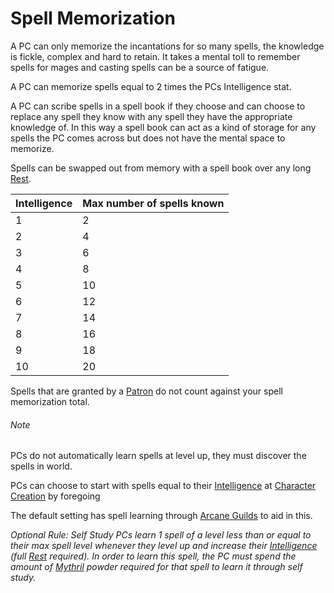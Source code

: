 # Spell Memorization

A PC can only memorize the incantations for so many spells, the knowledge is fickle, complex and hard to retain. It takes a mental toll to remember spells for mages and casting spells can be a source of fatigue.

A PC can memorize spells equal to 2 times the PCs Intelligence stat.

A PC can scribe spells in a spell book if they choose and can choose to replace any spell they know with any spell they have the appropriate knowledge of. In this way a spell book can act as a kind of storage for any spells the PC comes across but does not have the mental space to memorize.

Spells can be swapped out from memory with a spell book over any long [Rest](../Game%20Procedures/Resting.md).

| Intelligence | Max number of spells known |
| ------------ | -------------------------- |
| 1            | 2                          |
| 2            | 4                          |
| 3            | 6                          |
| 4            | 8                          |
| 5            | 10                         |
| 6            | 12                         |
| 7            | 14                         |
| 8            | 16                         |
| 9            | 18                         |
| 10           | 20                         |

Spells that are granted by a [Patron](Spells/Patrons/Patron.md) do not count against your spell memorization total. 

###### Note
PCs do not automatically learn spells at level up, they must discover the spells in world. 

PCs can choose to start with spells equal to their [Intelligence](../Player%20Characters/Chosen%20Statistics/Intelligence.md) at [Character Creation](../Character%20Creation/Walkthrough.md) by foregoing

The default setting has spell learning through [Arcane Guilds](../Referee%20Specific/Economy/Detailed%20Prices/Relevant%20Prices/Arcane%20Guild.md) to aid in this.

*Optional Rule: Self Study*
*PCs learn 1 spell of a level less than or equal to their max spell level whenever they level up and increase their [Intelligence](../Player%20Characters/Chosen%20Statistics/Intelligence.md) (full [Rest](../Game%20Procedures/Resting.md) required). In order to learn this spell, the PC must spend the amount of [Mythril](Mythril.md) powder required for that spell to learn it through self study.*
